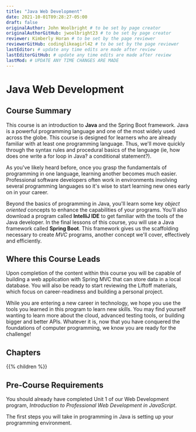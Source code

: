 ```yaml
---
title: "Java Web Development"
date: 2021-10-01T09:28:27-05:00
draft: false
originalAuthor: John Woolbright # to be set by page creator
originalAuthorGitHub: jwoolbright23 # to be set by page creator
reviewer: Kimberly Horan # to be set by the page reviewer
reviewerGitHub: codinglikeagirl42 # to be set by the page reviewer
lastEditor: # update any time edits are made after review
lastEditorGitHub: # update any time edits are made after review
lastMod: # UPDATE ANY TIME CHANGES ARE MADE
---
```


# Java Web Development

## Course Summary

This course is an introduction to **Java** and the Spring Boot framework. Java is a
powerful programming language and one of the most widely used across the globe. 
This course is designed for learners who are already familiar with at least one
programming language. Thus, we'll move quickly through the syntax rules and
procedural basics of the language (ie, how does one write a for loop in Java? a 
conditional statement?). 

As you've likely heard before, once you grasp the fundamentals of programming in 
one language, learning another becomes much easier. Professional software 
developers often work in environments involving several programming languages so 
it's wise to start learning new ones early on in your career. 

Beyond the basics of programming in Java, you'll learn some key *object oriented*
concepts to enhance the capabilities of your programs. You'll also download a 
program called **IntelliJ IDE** to get familiar with the tools of the Java developer.
In the final lessons of this course, you will use a Java framework called **Spring Boot**.
This framework gives us the scaffolding necessary to create *MVC* programs, another
concept we'll cover, effectively and efficiently.

## Where this Course Leads

Upon completion of the content within this course you will be capable of building a web application with Spring MVC that can store data in a local database. You will also be ready to start reviewing the Liftoff materials, which focus on career-readiness and building a personal project.

While you are entering a new career in technology, we hope you use the tools you learned in this program to learn new skills. You may find yourself wanting to learn more about the cloud, advanced testing tools, or building bigger and better APIs. Whatever it is, now that you have conquered the foundations of computer programming, we know you are ready for the challenge!

## Chapters

{{% children %}}

## Pre-Course Requirements

You should already have completed Unit 1 of our Web Development program, *Introduction to Professional Web Development in JavaScript*.

The first steps you will take in programming in Java is setting up your programming environment.